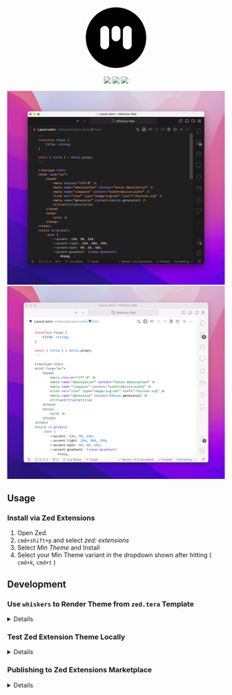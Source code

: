 <h3 align="center">
<img src="https://raw.githubusercontent.com/jacobdalamb/min-theme-zed/main/icon.webp" width="140" />
</h3>

<p align="center">
	<a href="https://github.com/jacobdalamb/min-theme-zed/stargazers"><img src="https://img.shields.io/github/stars/jacobdalamb/min-theme-zed?colorA=363a4f&colorB=b7bdf8&style=for-the-badge"></a>
	<a href="https://github.com/jacobdalamb/min-theme-zed/issues"><img src="https://img.shields.io/github/issues/jacobdalamb/min-theme-zed?colorA=363a4f&colorB=f5a97f&style=for-the-badge"></a>
	<a href="https://github.com/jacobdalamb/min-theme-zed/contributors"><img src="https://img.shields.io/github/contributors/jacobdalamb/min-theme-zed?colorA=363a4f&colorB=a6da95&style=for-the-badge"></a>
</p>

<p align="center">
	<img src="./assets/previews/min-dark.webp"/>
	<img src="./assets/previews/min-light.webp"/>
</p>

## Usage

### Install via Zed Extensions

1. Open Zed.
2. `cmd+shift+p` and select _zed: extensions_
3. Select _Min Theme_ and Install
4. Select your Min Theme variant in the dropdown shown after hitting ( `cmd+k`, `cmd+t` )

## Development

### Use `whiskers` to Render Theme from `zed.tera` Template

<details>

1. Install [Rust](https://www.rust-lang.org/tools/install)
2. Install [`whiskers`](https://crates.io/crates/catppuccin-whiskers) (>= 2.0.2)

   ```bash
   # from source (preferred)
   cargo install --git https://github.com/catppuccin/toolbox catppuccin-whiskers
   ```

3. Test and check changes against current `themes/catppuccin.json` theme

   ```bash
   # returns nothing if no differences found
   whiskers zed.tera -o json --check themes/catppuccin.json
   ```

4. Generate the zed extension theme file

   ```bash
   whiskers zed.tera -o json
   ```

5. (Optional) Generate the accent you want (default is `mauve`)

   ```bash
   whiskers zed.tera -o json --overrides '{"accent": "rosewater"}'
   ```

6. Refresh Zed to load changes after ensuring local extension install

</details>

### Test Zed Extension Theme Locally

<details>

From [Zed Extensions docs](https://github.com/zed-industries/extensions/blob/c891c83f2fed6e388184ac87e7966b150680a3d1/AUTHORING_EXTENSIONS.md#testing-your-extension-locally):

1. Install/copy this project into `~/Library/Application\ Support/Zed/extensions/installed/` directory

   ```bash
   ln -sf $(pwd) ~/Library/Application\ Support/Zed/extensions/installed/
   ```

2. Refresh theme extension using: `cmd+shift+p` > `zed: reload extensions`
3. (Optional) For larger changes, `zed: restart workspace` may be needed instead

</details>

### Publishing to Zed Extensions Marketplace

<details>

Zed organizes all extensions using `git submodules` in the [zed/extensions](https://github.com/zed-industries/extensions) repo.

1. [Fork the repo](https://github.com/zed-industries/extensions/fork)
2. Pull the currently published `extensions/min-theme/` submodule

   ```
   git submodule update --init --force extensions/min-theme
   ```

3. Bump min theme submodule
   ```
   cd extensions/min-theme/ && git pull origin main
   ```
4. Modify `extensions.json` to match version in [extension.json](./extension.json#L3)
5. Submit a PR to merge back to `zed/extensions`

</details>
